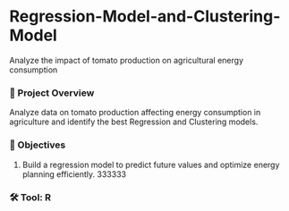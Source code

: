 # Regression-Model-and-Clustering-Model
Analyze the impact of tomato production on agricultural energy consumption

### 📌 Project Overview 
Analyze data on tomato production affecting energy consumption in agriculture and identify the best Regression and Clustering models.

### 🎯 Objectives
1. Build a regression model to predict future values and optimize energy planning efficiently.
333333
   
### 🛠️ Tool: R
